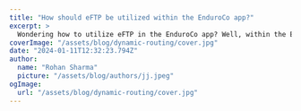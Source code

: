 ```yaml
---
title: "How should eFTP be utilized within the EnduroCo app?"
excerpt: >
  Wondering how to utilize eFTP in the EnduroCo app? Well, within the EnduroCo Cycling app, you'll find your eFTP displayed on your profile within the training statistics overview. eFTP stands for estim
coverImage: "/assets/blog/dynamic-routing/cover.jpg"
date: "2024-01-11T12:32:23.794Z"
author:
  name: "Rohan Sharma"
  picture: "/assets/blog/authors/jj.jpeg"
ogImage:
  url: "/assets/blog/dynamic-routing/cover.jpg"
---
```


